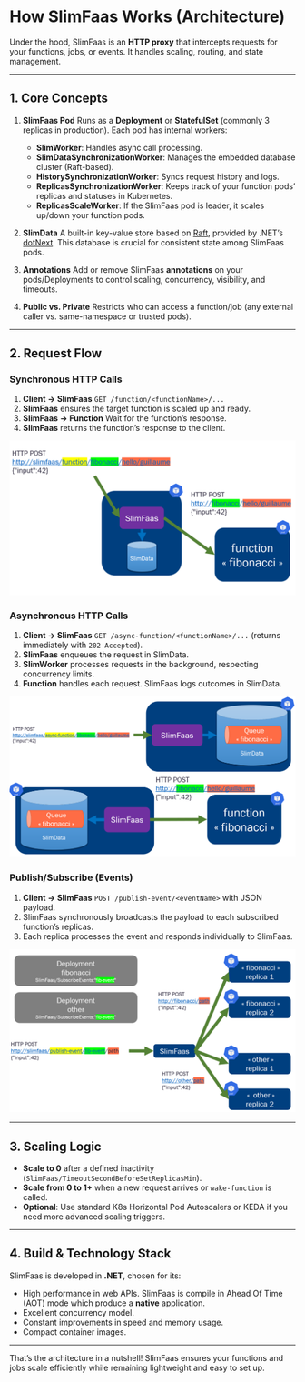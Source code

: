 ﻿# How SlimFaas Works (Architecture)

Under the hood, SlimFaas is an **HTTP proxy** that intercepts requests for your functions, jobs, or events.
It handles scaling, routing, and state management.

---

## 1. Core Concepts

1. **SlimFaas Pod**
   Runs as a **Deployment** or **StatefulSet** (commonly 3 replicas in production). Each pod has internal workers:
   - **SlimWorker**: Handles async call processing.
   - **SlimDataSynchronizationWorker**: Manages the embedded database cluster (Raft-based).
   - **HistorySynchronizationWorker**: Syncs request history and logs.
   - **ReplicasSynchronizationWorker**: Keeps track of your function pods’ replicas and statuses in Kubernetes.
   - **ReplicasScaleWorker**: If the SlimFaas pod is leader, it scales up/down your function pods.

2. **SlimData**
   A built-in key-value store based on [Raft](https://raft.github.io/), provided by .NET’s [dotNext](https://github.com/dotnet/dotNext).
   This database is crucial for consistent state among SlimFaas pods.

3. **Annotations**
   Add or remove SlimFaas **annotations** on your pods/Deployments to control scaling, concurrency, visibility, and timeouts.

4. **Public vs. Private**
   Restricts who can access a function/job (any external caller vs. same-namespace or trusted pods).

---

## 2. Request Flow

### Synchronous HTTP Calls

1. **Client → SlimFaas**
   `GET /function/<functionName>/...`
2. **SlimFaas** ensures the target function is scaled up and ready.
3. **SlimFaas → Function**
   Wait for the function’s response.
4. **SlimFaas** returns the function’s response to the client.

![sync_http_call.PNG](https://github.com/AxaFrance/SlimFaas/blob/main/documentation/sync_http_call.PNG?raw=true)

### Asynchronous HTTP Calls

1. **Client → SlimFaas**
   `GET /async-function/<functionName>/...` (returns immediately with `202 Accepted`).
2. **SlimFaas** enqueues the request in SlimData.
3. **SlimWorker** processes requests in the background, respecting concurrency limits.
4. **Function** handles each request. SlimFaas logs outcomes in SlimData.

![async_http_call.PNG](https://github.com/AxaFrance/SlimFaas/blob/main/documentation/async_http_call.PNG?raw=true)

### Publish/Subscribe (Events)

1. **Client → SlimFaas**
   `POST /publish-event/<eventName>` with JSON payload.
2. SlimFaas synchronously broadcasts the payload to each subscribed function’s replicas.
3. Each replica processes the event and responds individually to SlimFaas.

![publish_sync_call.png](https://github.com/AxaFrance/SlimFaas/blob/main/documentation/publish_sync_call.png?raw=true)

---

## 3. Scaling Logic

- **Scale to 0** after a defined inactivity (`SlimFaas/TimeoutSecondBeforeSetReplicasMin`).
- **Scale from 0 to 1+** when a new request arrives or `wake-function` is called.
- **Optional**: Use standard K8s Horizontal Pod Autoscalers or KEDA if you need more advanced scaling triggers.

---

## 4. Build & Technology Stack

SlimFaas is developed in **.NET**, chosen for its:
- High performance in web APIs. SlimFaas is compile in Ahead Of Time (AOT) mode which produce a **native** application.
- Excellent concurrency model.
- Constant improvements in speed and memory usage.
- Compact container images.

---

That’s the architecture in a nutshell! SlimFaas ensures your functions and jobs scale efficiently while
remaining lightweight and easy to set up.
